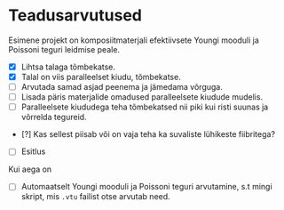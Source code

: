 # Teadusarvutused

Esimene projekt on komposiitmaterjali efektiivsete Youngi mooduli ja Poissoni teguri leidmise peale.

- [x] Lihtsa talaga tõmbekatse.
- [x] Talal on viis paralleelset kiudu, tõmbekatse.
- [ ] Arvutada samad asjad peenema ja jämedama võrguga.
- [ ] Lisada päris materjalide omadused paralleelsete kiudude mudelis.
- [ ] Paralleelsete kiududega teha tõmbekatsed nii piki kui risti suunas ja võrrelda tegureid.
- [?] Kas sellest piisab või on vaja teha ka suvaliste lühikeste fiibritega?
- [ ] Esitlus

Kui aega on

- [ ] Automaatselt Youngi mooduli ja Poissoni teguri arvutamine, s.t mingi skript, mis `.vtu` failist otse arvutab need.

